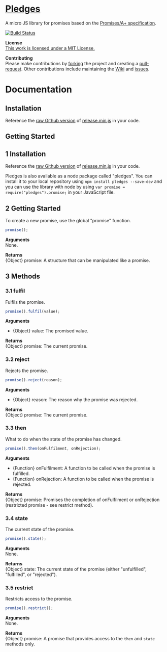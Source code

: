 # [Pledges](https://www.github.com/ryansmith94/Pledges)
A micro JS library for promises based on the [Promises/A+ specification](http://promises-aplus.github.io/promises-spec/).

[![Build Status](https://travis-ci.org/ryansmith94/Pledges.png)](https://travis-ci.org/ryansmith94/Pledges)   

**License**   
[This work is licensed under a MIT License.](https://github.com/ryansmith94/Pledges/blob/master/license.md)

**Contributing**   
Please make contributions by [forking](https://github.com/ryansmith94/Pledges/fork "/fork") the project and creating a [pull-request](https://github.com/ryansmith94/Pledges/pull/new/master "/pull-request"). Other contributions include maintaining the [Wiki](https://github.com/ryansmith94/Pledges/wiki "/wiki") and [issues](https://github.com/ryansmith94/Pledges/issues?state=open "/issues").

# Documentation
## Installation
Reference the [raw Github version](https://raw.github.com/ryansmith94/Pledges/master/build/release.min.js) of [release.min.js](https://www.github.com/ryansmith94/Pledges/blob/master/build/release.min.js) in your code.

## Getting Started
## 1 Installation
Reference the [raw Github version](https://raw.github.com/ryansmith94/Pledges/master/build/release.min.js) of [release.min.js](https://www.github.com/ryansmith94/Pledges/blob/master/build/release.min.js) in your code.

Pledges is also available as a node package called "pledges". You can install it to your local repository using `npm install pledges --save-dev` and you can use the library with node by using `var promise = require("pledges").promise;` in your JavaScript file.

## 2 Getting Started
To create a new promise, use the global "promise" function.
```JavaScript
promise();
```

**Arguments**   
None.

**Returns**   
{Object} promise: A structure that can be manipulated like a promise.

## 3 Methods
### 3.1 fulfil
Fulfils the promise.
```JavaScript
promise().fulfil(value);
```

**Arguments**
* {Object} value: The promised value.

**Returns**   
{Object} promise: The current promise.

### 3.2 reject
Rejects the promise.
```JavaScript
promise().reject(reason);
```

**Arguments**
* {Object} reason: The reason why the promise was rejected.

**Returns**   
{Object} promise: The current promise.

### 3.3 then
What to do when the state of the promise has changed.
```JavaScript
promise().then(onFulfilment, onRejection);
```

**Arguments**
* {Function} onFulfilment: A function to be called when the promise is fulfilled.
* {Function} onRejection: A function to be called when the promise is rejected.

**Returns**   
{Object} promise: Promises the completion of onFulfilment or onRejection (restricted promise - see restrict method).

### 3.4 state
The current state of the promise.
```JavaScript
promise().state();
```

**Arguments**   
None.

**Returns**   
{Object} state: The current state of the promise (either "unfulfilled", "fulfilled", or "rejected").

### 3.5 restrict
Restricts access to the promise.
```JavaScript
promise().restrict();
```

**Arguments**   
None.

**Returns**   
{Object} promise: A promise that provides access to the `then` and `state` methods only.